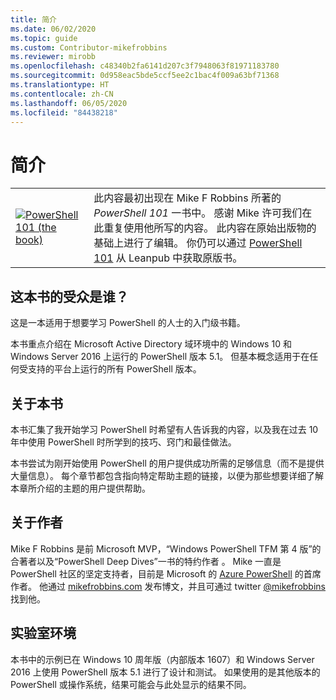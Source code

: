 ```yaml
---
title: 简介
ms.date: 06/02/2020
ms.topic: guide
ms.custom: Contributor-mikefrobbins
ms.reviewer: mirobb
ms.openlocfilehash: c48340b2fa6141d207c3f7948063f81971183780
ms.sourcegitcommit: 0d958eac5bde5ccf5ee2c1bac4f009a63bf71368
ms.translationtype: HT
ms.contentlocale: zh-CN
ms.lasthandoff: 06/05/2020
ms.locfileid: "84438218"
---
```

# <a name="introduction"></a>简介

<table>
  <tr><td>
  <a href="https://leanpub.com/powershell101">
  <img src="media/powershell101-150x194.png" alt="PowerShell 101 (the book)" />
  </a>
  </td>
  <td colspan=2>
此内容最初出现在 Mike F Robbins 所著的 <em>PowerShell 101</em> 一书中。 感谢 Mike 许可我们在此重复使用他所写的内容。 此内容在原始出版物的基础上进行了编辑。 你仍可以通过 <a href="https://leanpub.com/powershell101">PowerShell 101</a> 从 Leanpub 中获取原版书。
  </td></tr>
</table>

## <a name="who-is-this-book-for"></a>这本书的受众是谁？

这是一本适用于想要学习 PowerShell 的人士的入门级书籍。

本书重点介绍在 Microsoft Active Directory 域环境中的 Windows 10 和 Windows Server 2016 上运行的 PowerShell 版本 5.1。 但基本概念适用于在任何受支持的平台上运行的所有 PowerShell 版本。

## <a name="about-this-book"></a>关于本书

本书汇集了我开始学习 PowerShell 时希望有人告诉我的内容，以及我在过去 10 年中使用 PowerShell 时所学到的技巧、窍门和最佳做法。

本书尝试为刚开始使用 PowerShell 的用户提供成功所需的足够信息（而不是提供大量信息）。 每个章节都包含指向特定帮助主题的链接，以便为那些想要详细了解本章所介绍的主题的用户提供帮助。

## <a name="about-the-author"></a>关于作者

Mike F Robbins 是前 Microsoft MVP，“Windows PowerShell TFM 第 4 版”的合著者以及“PowerShell Deep Dives”一书的特约作者 。 Mike 一直是 PowerShell 社区的坚定支持者，目前是 Microsoft 的 [Azure PowerShell][] 的首席作者。 他通过 [mikefrobbins.com][] 发布博文，并且可通过 twitter [@mikefrobbins][] 找到他。

## <a name="lab-environment"></a>实验室环境

本书中的示例已在 Windows 10 周年版（内部版本 1607）和 Windows Server 2016 上使用 PowerShell 版本 5.1 进行了设计和测试。 如果使用的是其他版本的 PowerShell 或操作系统，结果可能会与此处显示的结果不同。

<!-- link references -->
[@mikefrobbins]: https://twitter.com/mikefrobbins
[mikefrobbins.com]: http://mikefrobbins.com/
[PowerShell 101]: https://leanpub.com/powershell101
[Azure PowerShell]: /powershell/azure
